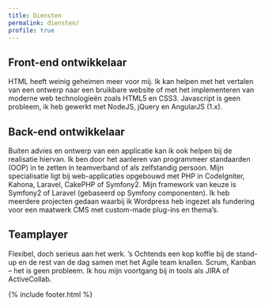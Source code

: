 ```yaml
---
title: Diensten
permalink: diensten/
profile: true
---
```


## Front-end ontwikkelaar
HTML heeft weinig geheimen meer voor mij. Ik kan helpen met het vertalen van een ontwerp naar een bruikbare website of met het implementeren van moderne web technologieën zoals HTML5 en CSS3. Javascript is geen probleem, ik heb gewerkt met NodeJS, jQuery en AngularJS (1.x).

## Back-end ontwikkelaar
Buiten advies en ontwerp van een applicatie kan ik ook helpen bij de realisatie hiervan. Ik ben door het aanleren van programmeer standaarden (OOP) in te zetten in teamverband of als zelfstandig persoon. Mijn specialisatie ligt bij web-applicaties opgebouwd met PHP in CodeIgniter, Kahona, Laravel, CakePHP of Symfony2. Mijn framework van keuze is Symfony2 of Laravel (gebaseerd op Symfony componenten). Ik heb meerdere projecten gedaan waarbij ik Wordpress heb ingezet als fundering voor een maatwerk CMS met custom-made plug-ins en thema’s.

## Teamplayer
Flexibel, doch serieus aan het werk. ’s Ochtends een kop koffie bij de stand-up en de rest van de dag samen met het Agile team knallen. Scrum, Kanban – het is geen probleem. Ik hou mijn voortgang bij in tools als JIRA of ActiveCollab.


{% include footer.html %}
